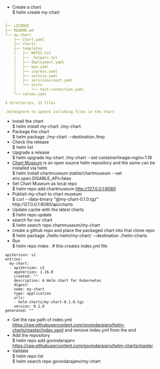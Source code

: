 - Create a chart </br> $ helm create my-chart
```yaml
.
├── LICENSE
├── README.md
└── my-chart
    ├── Chart.yaml
    ├── charts
    ├── templates
    │   ├── NOTES.txt
    │   ├── _helpers.tpl
    │   ├── deployment.yaml
    │   ├── hpa.yaml
    │   ├── ingress.yaml
    │   ├── service.yaml
    │   ├── serviceaccount.yaml
    │   └── tests
    │       └── test-connection.yaml
    └── values.yaml

4 directories, 12 files

.helmignore to ignore including files in the chart
```
- Install the chart </br> $ helm install my-chart ./my-chart
- Package the chart </br> $ helm package ./my-chart --destination /tmp
- Check the release </br> $ helm list
- Upgrade a release </br> $ helm upgrade my-chart ./my-chart --set containerImage=nginx:1.18
- [Chart Museum](https://chartmuseum.com/) is an open source helm repository and the same can be installed via helm </br> $ helm install chartmuseum stable/chartmuseum --set env.open.DISABLE_API=false
- Set Chart Museum as local repo </br> $ helm repo add chartmuseum http://127.0.0.1:8080 
- Publish my-chart to chart museum </br> $ curl --data-binary "@my-chart-0.1.0.tgz" http:/127.0.0.1:8080/api/charts
- Update cache with the latest charts </br> $ helm repo update
- search for our chart </br> $ helm search repo chartmuseum/my-chart
- create a github repo and place the packaged chart into that clone repo </br> $ helm package ./hello-helm/my-chart/ --destination ./helm-charts
- Run </br> $ helm repo index .  # this creates index.yml file
```
apiVersion: v1
entries:
  my-chart:
  - apiVersion: v2
    appVersion: 1.16.0
    created: ""
    description: A Helm chart for Kubernetes
    digest: 
    name: my-chart
    type: application
    urls:
    - helm-charts/my-chart-0.1.0.tgz
    version: 0.1.0
generated: ""
```
- Get the raw path of index.yml </br> https://raw.githubusercontent.com/govindarajanv/helm-charts/master/index.yaml and remove index.yml from the end
- Add the repository </br> $ helm repo add govindarajanv https://raw.githubusercontent.com/govindarajanv/helm-charts/master
- Validate </br> $ helm repo list </br> $ helm search repo govindarajanv/my-chart
